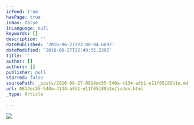 ```yaml
---
inFeed: true
hasPage: true
inNav: false
inLanguage: null
keywords: []
description: ''
datePublished: '2016-06-27T23:08:04.669Z'
dateModified: '2016-06-27T22:49:55.230Z'
title: ''
author: []
authors: []
publisher: null
starred: false
sourcePath: _posts/2016-06-27-0814ec55-540a-4134-a6b1-e11f05180b1e.md
url: 0814ec55-540a-4134-a6b1-e11f05180b1e/index.html
_type: Article

---
```

![](https://the-grid-user-content.s3-us-west-2.amazonaws.com/eafaa623-ea0e-4a4f-8ea2-f45d466d6608.jpg)